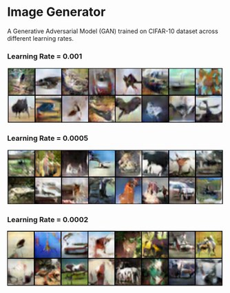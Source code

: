 # Image Generator

A Generative Adversarial Model (GAN) trained on CIFAR-10 dataset across different learning rates.

### Learning Rate = 0.001

![Learning Rate = 0.001](./assets/model-1-3.PNG)

### Learning Rate = 0.0005

![Learning Rate = 0.0005](./assets/model-2-3.PNG)

### Learning Rate = 0.0002

![Learning Rate = 0.0002](./assets/model-3-3.PNG)

